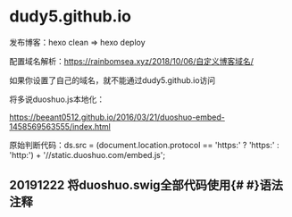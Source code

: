 # dudy5.github.io

发布博客：hexo clean => hexo deploy

配置域名解析：https://rainbomsea.xyz/2018/10/06/自定义博客域名/

如果你设置了自己的域名，就不能通过dudy5.github.io访问

将多说duoshuo.js本地化：

https://beeant0512.github.io/2016/03/21/duoshuo-embed-1458569563555/index.html

原始判断代码：ds.src = (document.location.protocol == 'https:' ? 'https:' : 'http:') + '//static.duoshuo.com/embed.js';

## 20191222 将duoshuo.swig全部代码使用{# #}语法注释 ##
